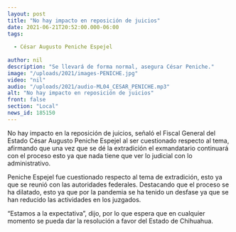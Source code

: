 ```yaml
---
layout: post
title: "No hay impacto en reposición de juicios"
date: 2021-06-21T20:52:00.000-06:00
tags:
  
  - César Augusto Peniche Espejel
  
author: nil
description: "Se llevará de forma normal, asegura César Peniche."
image: "/uploads/2021/images-PENICHE.jpg"
video: "nil"
audio: "/uploads/2021/audio-ML04_CESAR_PENICHE.mp3"
alt: "No hay impacto en reposición de juicios"
front: false
section: "Local"
news_id: 185150
---
```


No hay impacto en la reposición de juicios, señaló el Fiscal General del Estado César Augusto Peniche Espejel al ser cuestionado respecto al tema, afirmando que una vez que se dé la extradición el exmandatario continuará con el proceso esto ya que nada tiene que ver lo judicial con lo administrativo.

Peniche Espejel fue cuestionado respecto al tema de extradición, esto ya que se reunió con las autoridades federales. 
Destacando que el proceso se ha dilatado, esto ya que por la pandemia se ha tenido un desfase ya que se han reducido las actividades en los juzgados.

“Estamos a la expectativa”, dijo, por lo que espera que en cualquier momento se pueda dar la resolución a favor del Estado de Chihuahua.
